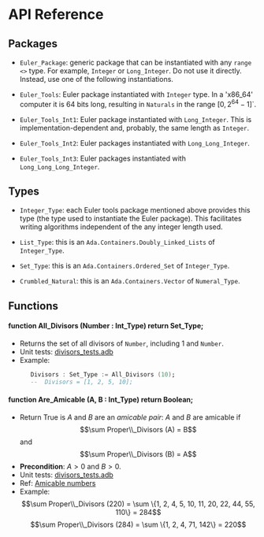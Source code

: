 # API Reference

## Packages

   - `Euler_Package`: generic package that can be instantiated with any
     `range <>` type. For example, `Integer` or `Long_Integer`. Do not use it
     directly. Instead, use one of the following instantiations.

   - `Euler_Tools`: Euler package instantiated with `Integer` type. In a
     'x86_64' computer it is 64 bits long, resulting in `Naturals` in the
     range $[0, 2^{64}-1]$`.

   - `Euler_Tools_Int1`: Euler package instantiated with `Long_Integer`. This
     is implementation-dependent and, probably, the same length as `Integer`.

   - `Euler_Tools_Int2`: Euler packages instantiated with
     `Long_Long_Integer`.
   
   - `Euler_Tools_Int3`: Euler packages instantiated with
     `Long_Long_Long_Integer`.

## Types

   - `Integer_Type`: each Euler tools package mentioned above provides this
     type (the type used to instantiate the Euler package). This facilitates
     writing algorithms independent of the any integer length used.

   - `List_Type`: this is an `Ada.Containers.Doubly_Linked_Lists` of
     `Integer_Type`.
   
   - `Set_Type`: this is an `Ada.Containers.Ordered_Set` of `Integer_Type`.

   - `Crumbled_Natural`: this is an `Ada.Containers.Vector` of
     `Numeral_Type`.

## Functions

#### function All_Divisors (Number : Int_Type) return Set_Type;
   - Returns the set of all divisors of `Number`, including 1 and `Number`.
   - Unit tests: [divisors_tests.adb](src/divisors_tests.adb)
   -  Example:
      ```ada
         Divisors : Set_Type := All_Divisors (10);
         --  Divisors = [1, 2, 5, 10];
      ```

#### function Are_Amicable (A, B : Int_Type) return Boolean;
   - Return True is $A$ and $B$ are an *amicable pair*: $A$ and $B$ are
     amicable if
     $$\sum Proper\\_Divisors (A) = B$$
     and
     $$\sum Proper\\_Divisors (B) = A$$
   - **Precondition**: $A > 0$ and $B > 0$.
   - Unit tests: [divisors_tests.adb](src/divisors_tests.adb)
   - Ref: [Amicable numbers](https://en.wikipedia.org/wiki/Amicable_numbers)
   - Example:
     $$\sum Proper\\_Divisors (220) = \sum \{1, 2, 4, 5, 10, 11, 20, 22, 44, 55, 110\} = 284$$
     $$\sum Proper\\_Divisors (284) = \sum \{1, 2, 4, 71, 142\} = 220$$

